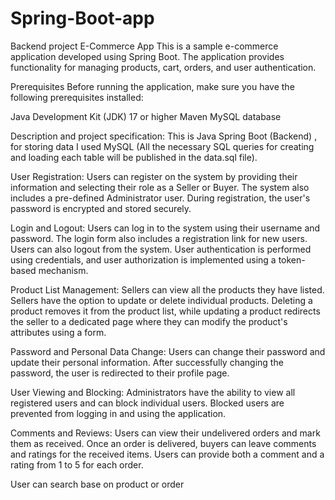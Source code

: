 # Spring-Boot-app
 Backend project
E-Commerce App
This is a sample e-commerce application developed using Spring Boot. The application provides functionality for managing products, cart, orders, and user authentication.

Prerequisites
Before running the application, make sure you have the following prerequisites installed:

Java Development Kit (JDK) 17 or higher
Maven
MySQL database

Description and project specification:
This is Java Spring Boot (Backend) , for storing data I used MySQL (All the necessary SQL queries for creating and loading each table will be published in the data.sql file).

User Registration: Users can register on the system by providing their information and selecting their role as a Seller or Buyer. The system also includes a pre-defined Administrator user. During registration, the user's password is encrypted and stored securely.

Login and Logout: Users can log in to the system using their username and password. The login form also includes a registration link for new users. Users can also logout from the system. User authentication is performed using credentials, and user authorization is implemented using a token-based mechanism.

Product List Management: Sellers can view all the products they have listed. Sellers have the option to update or delete individual products. Deleting a product removes it from the product list, while updating a product redirects the seller to a dedicated page where they can modify the product's attributes using a form.

Password and Personal Data Change: Users can change their password and update their personal information. After successfully changing the password, the user is redirected to their profile page.

User Viewing and Blocking: Administrators have the ability to view all registered users and can block individual users. Blocked users are prevented from logging in and using the application.

Comments and Reviews: Users can view their undelivered orders and mark them as received. Once an order is delivered, buyers can leave comments and ratings for the received items. Users can provide both a comment and a rating from 1 to 5 for each order.

User can search base on product or order
